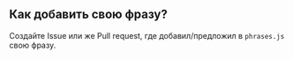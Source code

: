 ## Как добавить свою фразу?

Создайте Issue или же Pull request, где добавил/предложил в `phrases.js` свою фразу.
